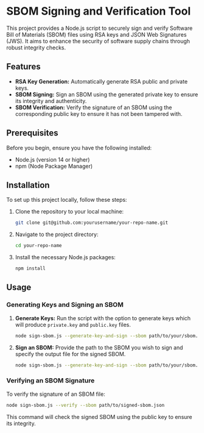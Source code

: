 
# SBOM Signing and Verification Tool

This project provides a Node.js script to securely sign and verify Software Bill of Materials (SBOM) files using RSA keys and JSON Web Signatures (JWS). It aims to enhance the security of software supply chains through robust integrity checks.

## Features

- **RSA Key Generation:** Automatically generate RSA public and private keys.
- **SBOM Signing:** Sign an SBOM using the generated private key to ensure its integrity and authenticity.
- **SBOM Verification:** Verify the signature of an SBOM using the corresponding public key to ensure it has not been tampered with.

## Prerequisites

Before you begin, ensure you have the following installed:
- Node.js (version 14 or higher)
- npm (Node Package Manager)

## Installation

To set up this project locally, follow these steps:

1. Clone the repository to your local machine:
   ```bash
   git clone git@github.com:yourusername/your-repo-name.git
   ```
2. Navigate to the project directory:
   ```bash
   cd your-repo-name
   ```
3. Install the necessary Node.js packages:
   ```bash
   npm install
   ```

## Usage

### Generating Keys and Signing an SBOM

1. **Generate Keys:**
   Run the script with the option to generate keys which will produce `private.key` and `public.key` files.
   ```bash
   node sign-sbom.js --generate-key-and-sign --sbom path/to/your/sbom.json --output path/to/output/signed-sbom.json
   ```

2. **Sign an SBOM:**
   Provide the path to the SBOM you wish to sign and specify the output file for the signed SBOM.
   ```bash
   node sign-sbom.js --generate-key-and-sign --sbom path/to/your/sbom.json --output path/to/output/signed-sbom.json
   ```

### Verifying an SBOM Signature

To verify the signature of an SBOM file:
```bash
node sign-sbom.js --verify --sbom path/to/signed-sbom.json
```

This command will check the signed SBOM using the public key to ensure its integrity.
